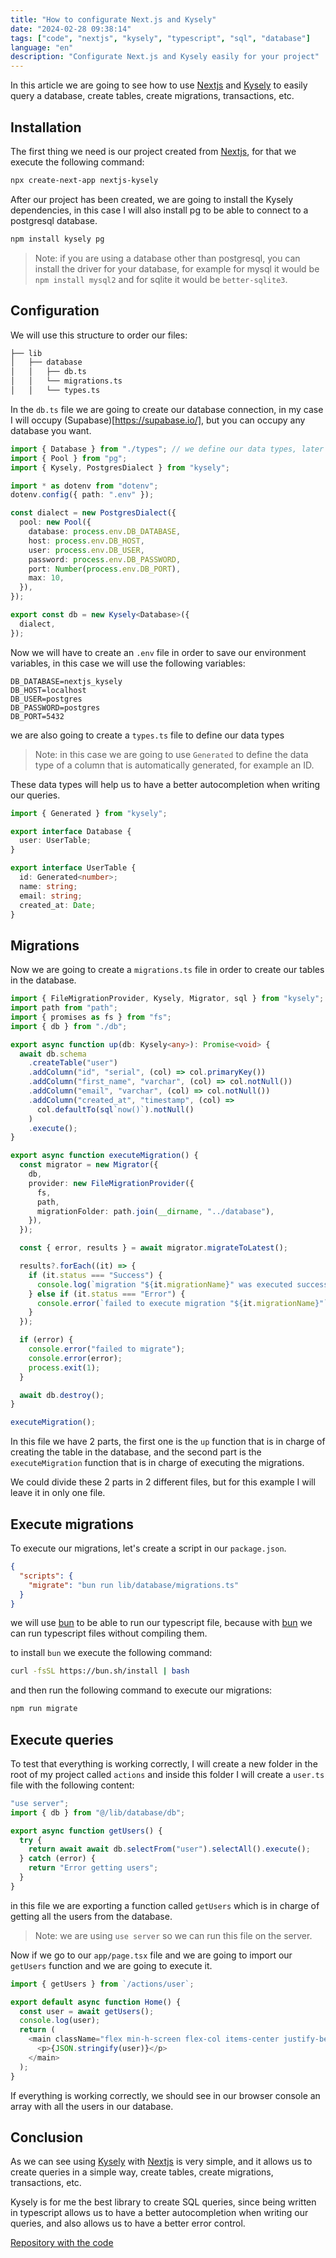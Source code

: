 ```yaml
---
title: "How to configurate Next.js and Kysely"
date: "2024-02-28 09:38:14"
tags: ["code", "nextjs", "kysely", "typescript", "sql", "database"]
language: "en"
description: "Configurate Next.js and Kysely easily for your project"
---
```


In this article we are going to see how to use [Nextjs](https://nextjs.org/) and [Kysely](https://kysely.dev/) to easily query a database, create tables, create migrations, transactions, etc.

## Installation

The first thing we need is our project created from [Nextjs](https://nextjs.org/), for that we execute the following command:

```bash
npx create-next-app nextjs-kysely
```

After our project has been created, we are going to install the Kysely dependencies, in this case I will also install pg to be able to connect to a postgresql database.

```bash
npm install kysely pg
```

> Note: if you are using a database other than postgresql, you can install the driver for your database, for example for mysql it would be `npm install mysql2` and for sqlite it would be `better-sqlite3`.

## Configuration

We will use this structure to order our files:

```bash
├── lib
│   ├── database
│   │   ├── db.ts
│   │   └── migrations.ts
│   │   └── types.ts
```

In the `db.ts` file we are going to create our database connection, in my case I will occupy (Supabase)[https://supabase.io/], but you can occupy any database you want.

```ts
import { Database } from "./types"; // we define our data types, later on we will see how to create them.
import { Pool } from "pg";
import { Kysely, PostgresDialect } from "kysely";

import * as dotenv from "dotenv";
dotenv.config({ path: ".env" });

const dialect = new PostgresDialect({
  pool: new Pool({
    database: process.env.DB_DATABASE,
    host: process.env.DB_HOST,
    user: process.env.DB_USER,
    password: process.env.DB_PASSWORD,
    port: Number(process.env.DB_PORT),
    max: 10,
  }),
});

export const db = new Kysely<Database>({
  dialect,
});
```

Now we will have to create an `.env` file in order to save our environment variables, in this case we will use the following variables:

```env
DB_DATABASE=nextjs_kysely
DB_HOST=localhost
DB_USER=postgres
DB_PASSWORD=postgres
DB_PORT=5432
```

we are also going to create a `types.ts` file to define our data types

> Note: in this case we are going to use `Generated` to define the data type of a column that is automatically generated, for example an ID.

These data types will help us to have a better autocompletion when writing our queries.

```ts
import { Generated } from "kysely";

export interface Database {
  user: UserTable;
}

export interface UserTable {
  id: Generated<number>;
  name: string;
  email: string;
  created_at: Date;
}
```

## Migrations

Now we are going to create a `migrations.ts` file in order to create our tables in the database.

```ts
import { FileMigrationProvider, Kysely, Migrator, sql } from "kysely";
import path from "path";
import { promises as fs } from "fs";
import { db } from "./db";

export async function up(db: Kysely<any>): Promise<void> {
  await db.schema
    .createTable("user")
    .addColumn("id", "serial", (col) => col.primaryKey())
    .addColumn("first_name", "varchar", (col) => col.notNull())
    .addColumn("email", "varchar", (col) => col.notNull())
    .addColumn("created_at", "timestamp", (col) =>
      col.defaultTo(sql`now()`).notNull()
    )
    .execute();
}

export async function executeMigration() {
  const migrator = new Migrator({
    db,
    provider: new FileMigrationProvider({
      fs,
      path,
      migrationFolder: path.join(__dirname, "../database"),
    }),
  });

  const { error, results } = await migrator.migrateToLatest();

  results?.forEach((it) => {
    if (it.status === "Success") {
      console.log(`migration "${it.migrationName}" was executed successfully`);
    } else if (it.status === "Error") {
      console.error(`failed to execute migration "${it.migrationName}"`);
    }
  });

  if (error) {
    console.error("failed to migrate");
    console.error(error);
    process.exit(1);
  }

  await db.destroy();
}

executeMigration();
```

In this file we have 2 parts, the first one is the `up` function that is in charge of creating the table in the database, and the second part is the `executeMigration` function that is in charge of executing the migrations.

We could divide these 2 parts in 2 different files, but for this example I will leave it in only one file.

## Execute migrations

To execute our migrations, let's create a script in our `package.json`.

```json
{
  "scripts": {
    "migrate": "bun run lib/database/migrations.ts"
  }
}
```

we will use [bun](https://bun.sh/) to be able to run our typescript file, because with [bun](https://bun.sh/) we can run typescript files without compiling them.

to install `bun` we execute the following command:

```bash
curl -fsSL https://bun.sh/install | bash
```

and then run the following command to execute our migrations:

```bash
npm run migrate
```

## Execute queries

To test that everything is working correctly, I will create a new folder in the root of my project called `actions` and inside this folder I will create a `user.ts` file with the following content:

```ts
"use server";
import { db } from "@/lib/database/db";

export async function getUsers() {
  try {
    return await await db.selectFrom("user").selectAll().execute();
  } catch (error) {
    return "Error getting users";
  }
}
```

in this file we are exporting a function called `getUsers` which is in charge of getting all the users from the database.

> Note: we are using `use server` so we can run this file on the server.

Now if we go to our `app/page.tsx` file and we are going to import our `getUsers` function and we are going to execute it.

```ts
import { getUsers } from `/actions/user`;

export default async function Home() {
  const user = await getUsers();
  console.log(user);
  return (
    <main className="flex min-h-screen flex-col items-center justify-between p-24">
      <p>{JSON.stringify(user)}</p>
    </main>
  );
}
```

If everything is working correctly, we should see in our browser console an array with all the users in our database.

## Conclusion

As we can see using [Kysely](https://kysely.dev/) with [Nextjs](https://nextjs.org/) is very simple, and it allows us to create queries in a simple way, create tables, create migrations, transactions, etc.

Kysely is for me the best library to create SQL queries, since being written in typescript allows us to have a better autocompletion when writing our queries, and also allows us to have a better error control.

[Repository with the code](https://github.com/ga1az/next-kysely)
